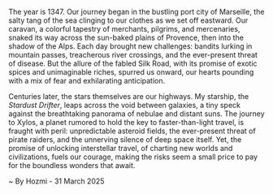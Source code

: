 
The year is 1347.  Our journey began in the bustling port city of Marseille, the salty tang of the sea clinging to our clothes as we set off eastward.  Our caravan, a colorful tapestry of merchants, pilgrims, and mercenaries, snaked its way across the sun-baked plains of Provence, then into the shadow of the Alps.  Each day brought new challenges: bandits lurking in mountain passes, treacherous river crossings, and the ever-present threat of disease.  But the allure of the fabled Silk Road, with its promise of exotic spices and unimaginable riches, spurred us onward, our hearts pounding with a mix of fear and exhilarating anticipation.

Centuries later, the stars themselves are our highways.  My starship, the *Stardust Drifter*, leaps across the void between galaxies, a tiny speck against the breathtaking panorama of nebulae and distant suns.  The journey to Xylos, a planet rumored to hold the key to faster-than-light travel, is fraught with peril: unpredictable asteroid fields, the ever-present threat of pirate raiders, and the unnerving silence of deep space itself. Yet, the promise of unlocking interstellar travel, of charting new worlds and civilizations, fuels our courage, making the risks seem a small price to pay for the boundless wonders that await.

~ By Hozmi - 31 March 2025
